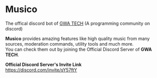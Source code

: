# Musico

The offical discord bot of [GWA TECH](https://ayushkr.me/discord) (A programming community on discord)

**Musico** provides amazing features like high quality music from many sources, moderation commands, utility tools and much more.<br />
You can check them out by joining the Official Discord Server of **GWA TECH**.

**Official Discord Server's Invite Link** <br />
https://discord.com/invite/sY57ftY
